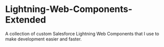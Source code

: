 # Lightning-Web-Components-Extended
A collection of custom Salesforce Lightning Web Components that I use to make development easier and faster.

